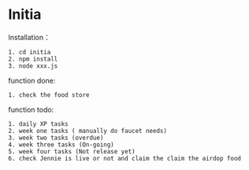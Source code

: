 # Initia 

Installation：

    1. cd initia
    2. npm install
    3. node xxx.js


function done:

    1. check the food store

function todo:

    1. daily XP tasks
    2. week one tasks ( manually do faucet needs)
    3. week two tasks (overdue)
    4. week three tasks (On-going)
    5. week four tasks (Not release yet)
    6. check Jennie is live or not and claim the claim the airdop food
